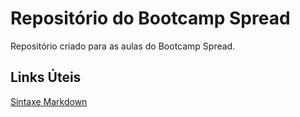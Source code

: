 # Repositório do Bootcamp Spread
Repositório criado para as aulas do Bootcamp Spread.


## Links Úteis
[Sintaxe Markdown](https://www.markdownguide.org/basic-syntax/)

